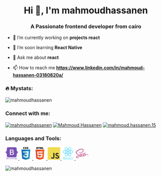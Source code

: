 <h1 align="center">Hi 👋, I'm mahmoudhassanen</h1>
<h3 align="center">A Passionate frontend developer from cairo</h3>

- 🔭 I’m currently working on **projects react**

- 🌱 I’m soon learning **React Native**

- 💬 Ask me about **react**

- 📫 How to reach me **https://www.linkedin.com/in/mahmoud-hassanen-03180820a/**


<h3> 	🔥 Mystats:  </h3>
<p><img align="center" src="https://github-readme-streak-stats.herokuapp.com/?user=mahmoudhassanen&" alt="mahmoudhassanen" /></p>




<h3 align="left">Connect with me:</h3>
<p align="left">
<a href="https://linkedin.com/in/mahmoudhassanen" target="blank"><img align="center" src="https://raw.githubusercontent.com/rahuldkjain/github-profile-readme-generator/master/src/images/icons/Social/linked-in-alt.svg" alt="mahmoudhassanen" height="30" width="40" /></a>
<a href="https://fb.com/Mahmoud Hassanen" target="blank"><img align="center" src="https://raw.githubusercontent.com/rahuldkjain/github-profile-readme-generator/master/src/images/icons/Social/facebook.svg" alt="Mahmoud Hassanen" height="30" width="40" /></a>
<a href="https://instagram.com/mahmoud.hassanen.15" target="blank"><img align="center" src="https://raw.githubusercontent.com/rahuldkjain/github-profile-readme-generator/master/src/images/icons/Social/instagram.svg" alt="mahmoud.hassanen.15" height="30" width="40" /></a>
</p>

<h3 align="left">Languages and Tools:</h3>
<p align="left"> <a href="https://getbootstrap.com" target="_blank" rel="noreferrer"> <img src="https://raw.githubusercontent.com/devicons/devicon/master/icons/bootstrap/bootstrap-plain-wordmark.svg" alt="bootstrap" width="40" height="40"/> </a> <a href="https://www.w3schools.com/css/" target="_blank" rel="noreferrer"> <img src="https://raw.githubusercontent.com/devicons/devicon/master/icons/css3/css3-original-wordmark.svg" alt="css3" width="40" height="40"/> </a> <a href="https://www.w3.org/html/" target="_blank" rel="noreferrer"> <img src="https://raw.githubusercontent.com/devicons/devicon/master/icons/html5/html5-original-wordmark.svg" alt="html5" width="40" height="40"/> </a> <a href="https://developer.mozilla.org/en-US/docs/Web/JavaScript" target="_blank" rel="noreferrer"> <img src="https://raw.githubusercontent.com/devicons/devicon/master/icons/javascript/javascript-original.svg" alt="javascript" width="40" height="40"/> </a> <a href="https://reactjs.org/" target="_blank" rel="noreferrer"> <img src="https://raw.githubusercontent.com/devicons/devicon/master/icons/react/react-original-wordmark.svg" alt="react" width="40" height="40"/> </a> <a href="https://sass-lang.com" target="_blank" rel="noreferrer"> <img src="https://raw.githubusercontent.com/devicons/devicon/master/icons/sass/sass-original.svg" alt="sass" width="40" height="40"/> </a> </p>

<p><img align="center" src="https://github-readme-stats.vercel.app/api/top-langs?username=mahmoudhassanen&show_icons=true&locale=en&layout=compact" alt="mahmoudhassanen" /></p>


